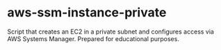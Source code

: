 # aws-ssm-instance-private
Script that creates an EC2 in a private subnet and configures access via AWS Systems Manager. Prepared for educational purposes.
